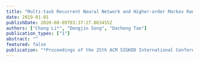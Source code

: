 ```yaml
---
title: "Multi-task Recurrent Neural Network and Higher-order Markov Random Fields for Stock Price Prediction"
date: 2019-01-01
publishDate: 2020-08-09T03:37:27.063455Z
authors: ["Chang Li*", "Dongjin Song", "Dacheng Tao"]
publication_types: ["1"]
abstract: ""
featured: false
publication: "*Proceedings of the 25th ACM SIGKDD International Conference on Knowledge Discovery  and  Data  Mining  (KDD)*"
---
```


